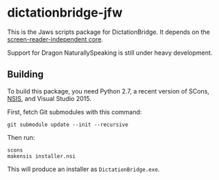 # dictationbridge-jfw

This is the Jaws scripts package for DictationBridge. It depends on the [screen-reader-independent core](https://github.com/dictationbridge/dictationbridge-core).

Support for Dragon NaturallySpeaking is still under heavy development.

## Building

To build this package, you need Python 2.7, a recent version of SCons, [NSIS](http://nsis.sourceforge.net/Main_Page), and Visual Studio 2015.

First, fetch Git submodules with this command:

    git submodule update --init --recursive

Then run:

```
scons
makensis installer.nsi
```

This will produce an installer as `DictationBridge.exe`.
